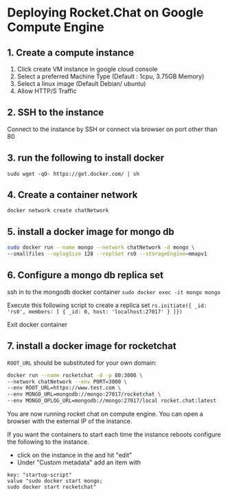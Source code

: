 # Deploying Rocket.Chat on Google Compute Engine

## 1. Create a compute instance

1. Click create VM instance in google cloud console
2. Select a preferred Machine Type (Default : 1cpu, 3.75GB Memory)
3. Select a linux image (Default Debian/ ubuntu)
4. Allow HTTP/S Traffic

## 2. SSH to the instance 

Connect to the instance by SSH or connect via browser on port other than 80

## 3. run the following to install docker

`sudo wget -qO- https://get.docker.com/ | sh`

## 4. Create a container network 

`docker network create chatNetwork`

## 5. install a docker image for mongo db

```bash
sudo docker run --name mongo --network chatNetwork -d mongo \
--smallfiles --oplogSize 128 --replSet rs0 --storageEngine=mmapv1
```

## 6. Configure a mongo db replica set

ssh in to the mongodb docker container
`sudo docker exec -it mongo mongo`

Execute this following script to create a replica set
`rs.initiate({ _id: 'rs0', members: [ { _id: 0, host: 'localhost:27017' } ]})`

Exit docker container

## 7. install a docker image for rocketchat 

`ROOT_URL` should be substituted for your own domain:

```bash
docker run --name rocketchat -d -p 80:3000 \
--network chatNetwork --env PORT=3000 \
--env ROOT_URL=https://www.test.com \
--env MONGO_URL=mongodb://mongo:27017/rocketchat \
--env MONGO_OPLOG_URL=mongodb://mongo:27017/local rocket.chat:latest
```

You are now running rocket chat on compute engine. You can open a browser with the external IP of the instance.

If you want the containers to start each time the instance reboots configure the following to the instance.

- click on the instance in the and hit "edit"
- Under "Custom metadata" add an item with

```
key: "startup-script"
value "sudo docker start mongo;
sudo docker start rocketchat"
```
